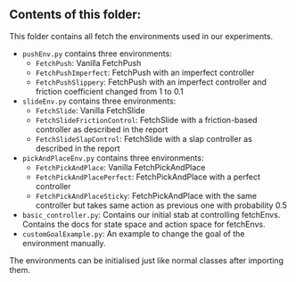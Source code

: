 ## Contents of this folder:

This folder contains all fetch the environments used in our experiments.
* `pushEnv.py` contains three environments:
    * `FetchPush`: Vanilla FetchPush
    * `FetchPushImperfect`: FetchPush with an imperfect controller
    * `FetchPushSlippery`: FetchPush with an imperfect controller and friction coefficient changed from 1 to 0.1
* `slideEnv.py` contains three environments:
    * `FetchSlide`: Vanilla FetchSlide
    * `FetchSlideFrictionControl`: FetchSlide with a friction-based controller as described in the report
    * `FetchSlideSlapControl`: FetchSlide with a slap controller as described in the report
* `pickAndPlaceEnv.py` contains three environments:
    * `FetchPickAndPlace`: Vanilla FetchPickAndPlace
    * `FetchPickAndPlacePerfect`: FetchPickAndPlace with a perfect controller
    * `FetchPickAndPlaceSticky`: FetchPickAndPlace with the same controller but takes same action as previous one with probability 0.5
* `basic_controller.py`: Contains our initial stab at controlling fetchEnvs. Contains the docs for state space and action space for fetchEnvs.
* `customGoalExample.py`: An example to change the goal of the environment manually.

The environments can be initialised just like normal classes after importing them.

